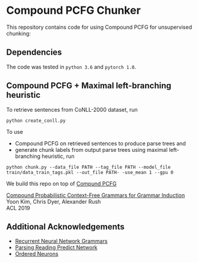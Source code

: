 # Compound PCFG Chunker

This repository contains code for using Compound PCFG for unsupervised chunking: 


## Dependencies
The code was tested in `python 3.6` and `pytorch 1.0`. 

## Compound PCFG + Maximal left-branching heuristic
To retrieve sentences from CoNLL-2000 dataset, run

```
python create_conll.py 
```

To use 
- Compound PCFG on retrieved sentences to produce parse trees and  
- generate chunk labels from output parse trees using maximal left-branching heuristic, run


```
python chunk.py --data_file PATH --tag_file PATH --model_file train/data_train_tags.pkl --out_file PATH- -use_mean 1 --gpu 0
```
  
We build this repo on top of [Compund PCFG](https://github.com/harvardnlp/compound-pcfg)

[Compound Probabilistic Context-Free Grammars for Grammar Induction](https://arxiv.org/abs/1906.10225)  
Yoon Kim, Chris Dyer, Alexander Rush  
ACL 2019  

## Additional Acknowledgements
- [Recurrent Neural Network Grammars](https://github.com/clab/rnng)  
- [Parsing Reading Predict Network](https://github.com/yikangshen/PRPN)  
- [Ordered Neurons](https://github.com/yikangshen/Ordered-Neurons)  

